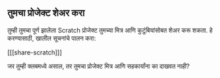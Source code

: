 ## तुमचा प्रोजेक्ट शेअर करा

तुम्ही तुमचा पूर्ण झालेला Scratch प्रोजेक्ट तुमच्या मित्र आणि कुटुंबियांसोबत शेअर करू शकता. हे करण्यासाठी, खालील सूचनांचे पालन करा:

[[[share-scratch]]]

जर तुम्ही क्लबमध्ये असाल, तर तुमचा प्रोजेक्ट मित्र आणि सहकार्यांना का दाखवत नाही?
